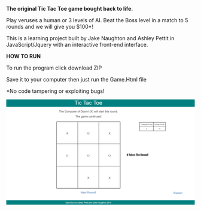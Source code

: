 <b>The original Tic Tac Toe game bought back to life.</b>

Play veruses a human or 3 levels of AI. Beat the Boss level in a match to 5 rounds and we will give you $100*!

This is a learning project built by Jake Naughton and Ashley Pettit in JavaScript/Jquery with an interactive front-end interface. 

<b> HOW TO RUN </b>

To run the program click download ZIP

Save it to your computer then just run the Game.Html file

*No code tampering or exploiting bugs!

<img src="/images/ttt.png"/>
